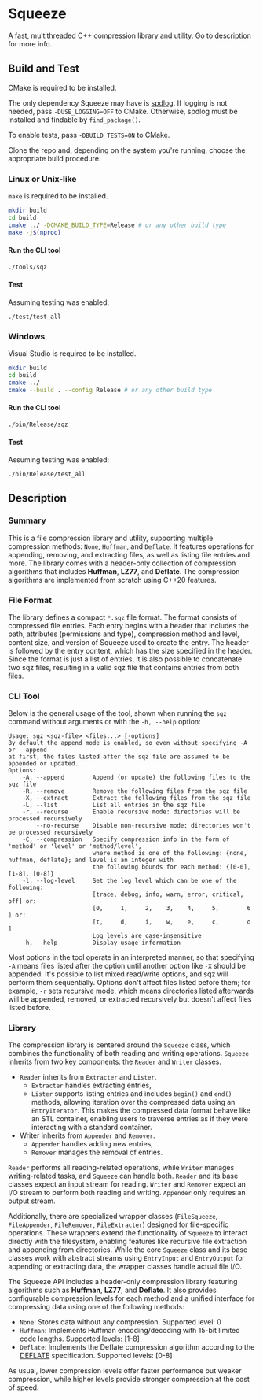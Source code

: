 # Squeeze

A fast, multithreaded C++ compression library and utility. Go to [description](#description) for more info.

## Build and Test

CMake is required to be installed.

The only dependency Squeeze may have is [spdlog](https://github.com/gabime/spdlog). If logging is not needed, pass `-DUSE_LOGGING=OFF` to CMake. Otherwise, spdlog must be installed and findable by `find_package()`.

To enable tests, pass `-DBUILD_TESTS=ON` to CMake.

Clone the repo and, depending on the system you're running, choose the appropriate build procedure.
### Linux or Unix-like
`make` is required to be installed.
```sh
mkdir build
cd build
cmake ../ -DCMAKE_BUILD_TYPE=Release # or any other build type
make -j$(nproc)
```
#### Run the CLI tool
```sh
./tools/sqz
```
#### Test
Assuming testing was enabled:
```
./test/test_all
```

### Windows
Visual Studio is required to be installed.
```sh
mkdir build
cd build
cmake ../
cmake --build . --config Release # or any other build type
```
#### Run the CLI tool
```sh
./bin/Release/sqz
```
#### Test
Assuming testing was enabled:
```
./bin/Release/test_all
```

## Description

### Summary

This is a file compression library and utility, supporting multiple compression methods: `None`, `Huffman`, and `Deflate`. It features operations for appending, removing, and extracting files, as well as listing file entries and more. The library comes with a header-only collection of compression algorithms that includes __Huffman__, __LZ77__, and __Deflate__. The compression algorithms are implemented from scratch using C++20 features.

### File Format

The library defines a compact `*.sqz` file format. The format consists of compressed file entries. Each entry begins with a header that includes the path, attributes (permissions and type), compression method and level, content size, and version of Squeeze used to create the entry. The header is followed by the entry content, which has the size specified in the header. Since the format is just a list of entries, it is also possible to concatenate two sqz files, resulting in a valid sqz file that contains entries from both files.

### CLI Tool

Below is the general usage of the tool, shown when running the `sqz` command without arguments or with the `-h, --help` option:
```
Usage: sqz <sqz-file> <files...> [-options]
By default the append mode is enabled, so even without specifying -A or --append
at first, the files listed after the sqz file are assumed to be appended or updated.
Options:
    -A, --append        Append (or update) the following files to the sqz file
    -R, --remove        Remove the following files from the sqz file
    -X, --extract       Extract the following files from the sqz file
    -L, --list          List all entries in the sqz file
    -r, --recurse       Enable recursive mode: directories will be processed recursively
        --no-recurse    Disable non-recursive mode: directories won't be processed recursively
    -C, --compression   Specify compression info in the form of 'method' or 'level' or 'method/level',
                        where method is one of the following: {none, huffman, deflate}; and level is an integer with
                        the following bounds for each method: {[0-0], [1-8], [0-8]}
    -l, --log-level     Set the log level which can be one of the following:
                        [trace, debug, info, warn, error, critical, off] or:
                        [0,     1,     2,    3,    4,     5,        6  ] or:
                        [t,     d,     i,    w,    e,     c,        o  ]
                        Log levels are case-insensitive
    -h, --help          Display usage information
```

Most options in the tool operate in an interpreted manner, so that specifying `-A` means files listed after the option until another option like `-X` should be appended. It's possible to list mixed read/write options, and sqz will perform them sequentially. Options don't affect files listed before them; for example, `-r` sets recursive mode, which means directories listed afterwards will be appended, removed, or extracted recursively but doesn't affect files listed before.

### Library

The compression library is centered around the `Squeeze` class, which combines the functionality of both reading and writing operations. `Squeeze` inherits from two key components: the `Reader` and `Writer` classes.

* `Reader` inherits from `Extracter` and `Lister`.
    * `Extracter` handles extracting entries,
    * `Lister` supports listing entries and includes `begin()` and `end()` methods, allowing iteration over the compressed data using an `EntryIterator`. This makes the compressed data format behave like an STL container, enabling users to traverse entries as if they were interacting with a standard container.
* Writer inherits from `Appender` and `Remover`.
    * `Appender` handles adding new entries,
    * `Remover` manages the removal of entries.

`Reader` performs all reading-related operations, while `Writer` manages writing-related tasks, and `Squeeze` can handle both. `Reader` and its base classes expect an input stream for reading. `Writer` and `Remover` expect an I/O stream to perform both reading and writing. `Appender` only requires an output stream.

Additionally, there are specialized wrapper classes (`FileSqueeze`, `FileAppender`, `FileRemover`, `FileExtracter`) designed for file-specific operations. These wrappers extend the functionality of `Squeeze` to interact directly with the filesystem, enabling features like recursive file extraction and appending from directories. While the core `Squeeze` class and its base classes work with abstract streams using `EntryInput` and `EntryOutput` for appending or extracting data, the wrapper classes handle actual file I/O.

The Squeeze API includes a header-only compression library featuring algorithms such as __Huffman__, __LZ77__, and __Deflate__. It also provides configurable compression levels for each method and a unified interface for compressing data using one of the following methods:

* `None`: Stores data without any compression. Supported level: 0
* `Huffman`: Implements Huffman encoding/decoding with 15-bit limited code lengths. Supported levels: [1-8]
* `Deflate`: Implements the Deflate compression algorithm according to the [DEFLATE](https://datatracker.ietf.org/doc/html/rfc1951) specification. Supported levels: [0-8]

As usual, lower compression levels offer faster performance but weaker compression, while higher levels provide stronger compression at the cost of speed.

